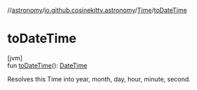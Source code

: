//[astronomy](../../../index.md)/[io.github.cosinekitty.astronomy](../index.md)/[Time](index.md)/[toDateTime](to-date-time.md)

# toDateTime

[jvm]\
fun [toDateTime](to-date-time.md)(): [DateTime](../-date-time/index.md)

Resolves this Time into year, month, day, hour, minute, second.
